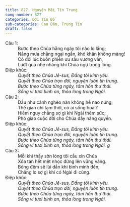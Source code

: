 ```yaml
---
title: 827. Nguyện Mãi Tín Trung
song-number: 827
categories: Đời Tín Đồ
sub-categories: Can Đảm, Trung Tín
draft: false
---
```

<dl><dt>Câu 1:</dt><dd data-verse="1">Bước theo Chúa hằng ngày tôi nào lo lắng; <br/>Nắng mưa chẳng ngại ngần, khó khăn không màng! <br/>Có đôi lúc buồn phiền ưu sầu vương vấn, <br/>Lướt qua nhẹ nhàng khi Chúa ngự trong lòng. </dd><dt>Điệp khúc:</dt><dd data-chorus="1"><em>Quyết theo Chúa Jê-sus, Đấng tôi kính yêu. <br/>Quyết theo Chúa trọn đời, nguyện luôn tín trung. <br/>Bước theo Chúa từng ngày, tâm hồn thư thái. <br/>Sống vi tươi bình an, thỏa lòng trong Ngài. </em></dd><dt>Câu 2:</dt><dd data-verse="2">Dầu như cảnh nghèo nàn không hề nao núng; <br/>Thế gian chỉ tạm thời, có ai sống hoài? <br/>Hiểm nguy chẳng sợ gì khi Ngài thêm sức; <br/>Phó giao cuộc đời cho Chúa đầy năng quyền. </dd><dt>Điệp khúc:</dt><dd data-chorus="1"><em>Quyết theo Chúa Jê-sus, Đấng tôi kính yêu. <br/>Quyết theo Chúa trọn đời, nguyện luôn tín trung. <br/>Bước theo Chúa từng ngày, tâm hồn thư thái. <br/>Sống vi tươi bình an, thỏa lòng trong Ngài. g </em></dd><dt>Câu 3:</dt><dd data-verse="3">Mỗi khi thấy sờn lòng tôi cầu xin Chúa <br/>Xóa tan hết mệt nhọc đứng lên vững vàng. <br/>Bóng đêm sẽ lùi dần khi bình minh đến; <br/>Chẳng lo sợ gì khi có Ngài đi cùng. </dd><dt>Điệp khúc:</dt><dd data-chorus="1"><em>Quyết theo Chúa Jê-sus, Đấng tôi kính yêu. <br/>Quyết theo Chúa trọn đời, nguyện luôn tín trung. <br/>Bước theo Chúa từng ngày, tâm hồn thư thái. <br/>Sống vi tươi bình an, thỏa lòng trong Ngài. </em></dd></dl>